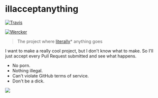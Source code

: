 # illacceptanything

[![Travis](https://img.shields.io/travis/joyent/node.svg)]()

[![Wercker](https://img.shields.io/wercker/ci/54330318b4ce963d50020750.svg)]()

> The project where [literally](http://www.buzzfeed.com/jessicamisener/the-wrong-definition-of-literally-is-literally-going-in-the#.chA7QxZ9n)* anything goes

I want to make a really cool project, but I don't know what to make. So I'll just accept
every Pull Request submitted and see what happens.

 * No porn. 
 * Nothing illegal. 
 * Can't violate GitHub terms of service. 
 * Don't be a dick.

![](https://i.imgur.com/ehUtz.gif)
